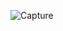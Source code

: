 
![Capture](https://github.com/hafis2608/DS_Sesi10_Hafis/assets/84978268/fa9500fe-ec03-4f58-9206-e976de511858)
